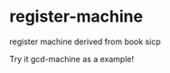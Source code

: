 register-machine
================

register machine derived from book sicp

Try it  gcd-machine as a example!